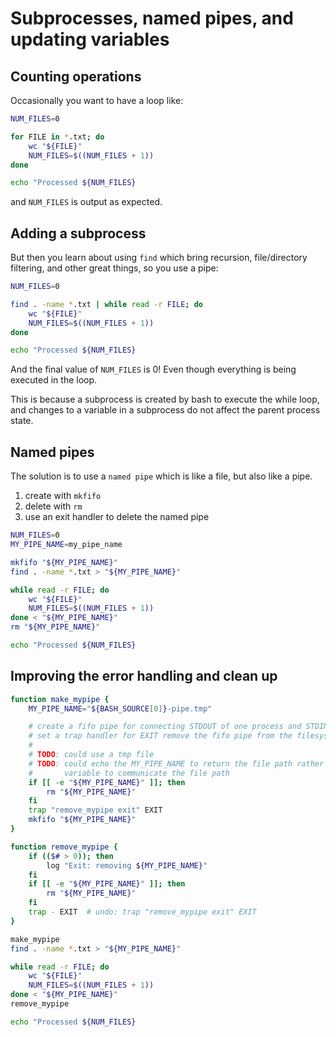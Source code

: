 # Subprocesses, named pipes, and updating variables

## Counting operations

Occasionally you want to have a loop like:

```bash
NUM_FILES=0

for FILE in *.txt; do
    wc "${FILE}"
    NUM_FILES=$((NUM_FILES + 1))
done

echo "Processed ${NUM_FILES}
```

and `NUM_FILES` is output as expected.

## Adding a subprocess

But then you learn about using `find` which bring recursion, file/directory filtering, and
other great things, so you use a pipe:

```bash
NUM_FILES=0

find . -name *.txt | while read -r FILE; do
    wc "${FILE}"
    NUM_FILES=$((NUM_FILES + 1))
done

echo "Processed ${NUM_FILES}
```

And the final value of `NUM_FILES` is 0! Even though everything is being executed in the
loop.

This is because a subprocess is created by bash to execute the while loop, and changes to
a variable in a subprocess do not affect the parent process state.

## Named pipes

The solution is to use a `named pipe` which is like a file, but also like a pipe.

1. create with `mkfifo`
2. delete with `rm`
3. use an exit handler to delete the named pipe


```bash
NUM_FILES=0
MY_PIPE_NAME=my_pipe_name

mkfifo "${MY_PIPE_NAME}"
find . -name *.txt > "${MY_PIPE_NAME}"

while read -r FILE; do
    wc "${FILE}"
    NUM_FILES=$((NUM_FILES + 1))
done < "${MY_PIPE_NAME}"
rm "${MY_PIPE_NAME}"

echo "Processed ${NUM_FILES}
```

## Improving the error handling and clean up

```bash
function make_mypipe {
    MY_PIPE_NAME="${BASH_SOURCE[0]}-pipe.tmp"

    # create a fifo pipe for connecting STDOUT of one process and STDIN of another
    # set a trap handler for EXIT remove the fifo pipe from the filesystem
    #
    # TODO: could use a tmp file
    # TODO: could echo the MY_PIPE_NAME to return the file path rather than using the global
    #       variable to communicate the file path
    if [[ -e "${MY_PIPE_NAME}" ]]; then
        rm "${MY_PIPE_NAME}"
    fi
    trap "remove_mypipe exit" EXIT
    mkfifo "${MY_PIPE_NAME}"
}

function remove_mypipe {
    if (($# > 0)); then
        log "Exit: removing ${MY_PIPE_NAME}"
    fi
    if [[ -e "${MY_PIPE_NAME}" ]]; then
        rm "${MY_PIPE_NAME}"
    fi
    trap - EXIT  # undo: trap "remove_mypipe exit" EXIT
}

make_mypipe
find . -name *.txt > "${MY_PIPE_NAME}"

while read -r FILE; do
    wc "${FILE}"
    NUM_FILES=$((NUM_FILES + 1))
done < "${MY_PIPE_NAME}"
remove_mypipe

echo "Processed ${NUM_FILES}
```
